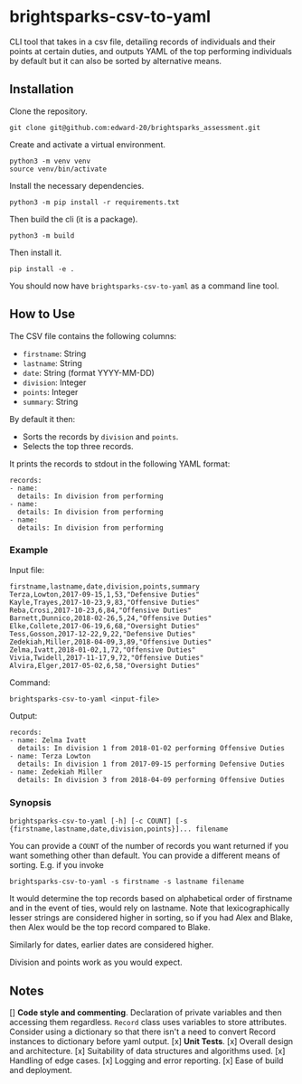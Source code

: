 # brightsparks-csv-to-yaml
CLI tool that takes in a csv file, detailing records of individuals and their
points at certain duties, and outputs YAML of the top performing individuals by
default but it can also be sorted by alternative means.

## Installation
Clone the repository. 
```
git clone git@github.com:edward-20/brightsparks_assessment.git
```
Create and activate a virtual environment. 
```
python3 -m venv venv
source venv/bin/activate
```
Install the necessary dependencies.
```
python3 -m pip install -r requirements.txt
```
Then build the cli (it is a package).
```
python3 -m build
```
Then install it.
```
pip install -e .
```
You should now have `brightsparks-csv-to-yaml` as a command line tool.

## How to Use
The CSV file contains the following columns:
* `firstname`: String
* `lastname`: String
* `date`: String (format YYYY-MM-DD)
* `division`: Integer
* `points`: Integer
* `summary`: String

By default it then:
* Sorts the records by `division` and `points`.
* Selects the top three records.

It prints the records to stdout in the following YAML format:
```
records:
- name:
  details: In division from performing
- name:
  details: In division from performing
- name:
  details: In division from performing
```

### Example
Input file:
```
firstname,lastname,date,division,points,summary
Terza,Lowton,2017-09-15,1,53,"Defensive Duties"
Kayle,Trayes,2017-10-23,9,83,"Offensive Duties"
Reba,Crosi,2017-10-23,6,84,"Offensive Duties"
Barnett,Dunnico,2018-02-26,5,24,"Offensive Duties"
Elke,Collete,2017-06-19,6,68,"Oversight Duties"
Tess,Gosson,2017-12-22,9,22,"Defensive Duties"
Zedekiah,Miller,2018-04-09,3,89,"Offensive Duties"
Zelma,Ivatt,2018-01-02,1,72,"Offensive Duties"
Vivia,Twidell,2017-11-17,9,72,"Offensive Duties"
Alvira,Elger,2017-05-02,6,58,"Oversight Duties"
```

Command:
```
brightsparks-csv-to-yaml <input-file>
```

Output:
```
records:
- name: Zelma Ivatt
  details: In division 1 from 2018-01-02 performing Offensive Duties
- name: Terza Lowton
  details: In division 1 from 2017-09-15 performing Defensive Duties
- name: Zedekiah Miller
  details: In division 3 from 2018-04-09 performing Offensive Duties
```
### Synopsis
```
brightsparks-csv-to-yaml [-h] [-c COUNT] [-s {firstname,lastname,date,division,points}]... filename
```
You can provide a `COUNT` of the number of records you want returned if you want something other than default.
You can provide a different means of sorting. E.g. if you invoke
```
brightsparks-csv-to-yaml -s firstname -s lastname filename
```
It would determine the top records based on alphabetical order of firstname and
in the event of ties, would rely on lastname. Note that lexicographically lesser
strings are considered higher in sorting, so if you had Alex and Blake, then
Alex would be the top record compared to Blake.

Similarly for dates, earlier dates are considered higher.

Division and points work as you would expect.

## Notes
[] **Code style and commenting**.
Declaration of private variables and then accessing them regardless.
`Record` class uses variables to store attributes. Consider using a dictionary
so that there isn't a need to convert Record instances to dictionary before yaml output.
[x] **Unit Tests**.
[x] Overall design and architecture.
[x] Suitability of data structures and algorithms used.
[x] Handling of edge cases.
[x] Logging and error reporting.
[x] Ease of build and deployment.